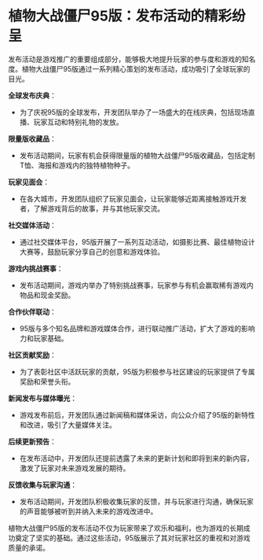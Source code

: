 # 植物大战僵尸95版：发布活动的精彩纷呈

发布活动是游戏推广的重要组成部分，能够极大地提升玩家的参与度和游戏的知名度。植物大战僵尸95版通过一系列精心策划的发布活动，成功吸引了全球玩家的目光。

**全球发布庆典**：
- 为了庆祝95版的全球发布，开发团队举办了一场盛大的在线庆典，包括现场直播、玩家互动和特别礼物的发放。

**限量版收藏品**：
- 发布活动期间，玩家有机会获得限量版的植物大战僵尸95版收藏品，包括定制T恤、海报和游戏内的独特植物种子。

**玩家见面会**：
- 在各大城市，开发团队组织了玩家见面会，让玩家能够近距离接触游戏开发者，了解游戏背后的故事，并与其他玩家交流。

**社交媒体活动**：
- 通过社交媒体平台，95版开展了一系列互动活动，如摄影比赛、最佳植物设计大赛等，鼓励玩家分享自己的创意和游戏体验。

**游戏内挑战赛事**：
- 发布活动期间，游戏内举办了特别挑战赛事，玩家参与有机会赢取稀有游戏内物品和现金奖励。

**合作伙伴联动**：
- 95版与多个知名品牌和游戏媒体合作，进行联动推广活动，扩大了游戏的影响力和玩家基础。

**社区贡献奖励**：
- 为了表彰社区中活跃玩家的贡献，95版为积极参与社区建设的玩家提供了专属奖励和荣誉头衔。

**新闻发布与媒体曝光**：
- 游戏发布前后，开发团队通过新闻稿和媒体采访，向公众介绍了95版的新特性和改进，吸引了大量媒体关注。

**后续更新预告**：
- 在发布活动中，开发团队还提前透露了未来的更新计划和即将到来的新内容，激发了玩家对未来游戏发展的期待。

**反馈收集与玩家沟通**：
- 发布活动期间，开发团队积极收集玩家的反馈，并与玩家进行沟通，确保玩家的声音能够被听到并纳入未来的游戏改进中。

植物大战僵尸95版的发布活动不仅为玩家带来了欢乐和福利，也为游戏的长期成功奠定了坚实的基础。通过这些活动，95版展示了其对玩家社区的重视和对游戏质量的承诺。